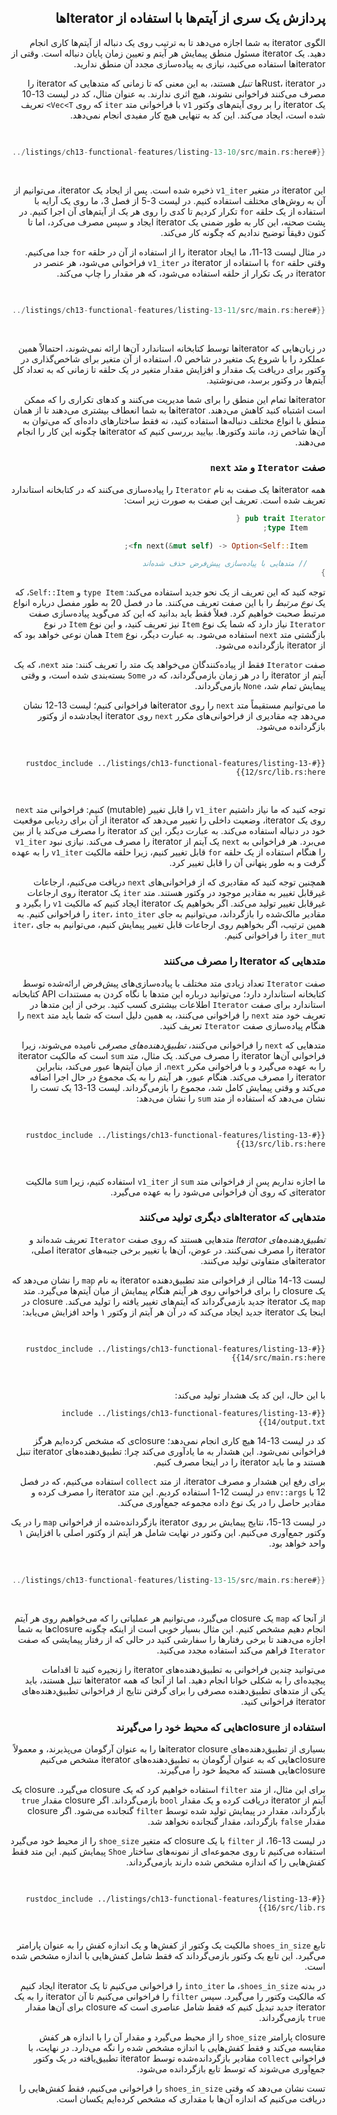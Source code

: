 <div dir="rtl">

## پردازش یک سری از آیتم‌ها با استفاده از Iteratorها

الگوی iterator به شما اجازه می‌دهد تا به ترتیب روی یک دنباله از آیتم‌ها کاری انجام دهید. یک iterator مسئول منطق پیمایش هر آیتم و تعیین زمان پایان دنباله است. وقتی از iteratorها استفاده می‌کنید، نیازی به پیاده‌سازی مجدد آن منطق ندارید.

در Rust، iteratorها _تنبل_ هستند، به این معنی که تا زمانی که متدهایی که iterator را مصرف می‌کنند فراخوانی نشوند، هیچ اثری ندارند. به عنوان مثال، کد در لیست 13-10 یک iterator را بر روی آیتم‌های وکتور `v1` با فراخوانی متد `iter` که روی `Vec<T>` تعریف شده است، ایجاد می‌کند. این کد به تنهایی هیچ کار مفیدی انجام نمی‌دهد.

<Listing number="13-10" file-name="src/main.rs" caption="ایجاد یک iterator">

```rust
{{#rustdoc_include ../listings/ch13-functional-features/listing-13-10/src/main.rs:here}}
```

</Listing>

این iterator در متغیر `v1_iter` ذخیره شده است. پس از ایجاد یک iterator، می‌توانیم از آن به روش‌های مختلف استفاده کنیم. در لیست 3-5 از فصل 3، ما روی یک آرایه با استفاده از یک حلقه `for` تکرار کردیم تا کدی را روی هر یک از آیتم‌های آن اجرا کنیم. در پشت صحنه، این کار به طور ضمنی یک iterator ایجاد و سپس مصرف می‌کرد، اما تا کنون دقیقاً توضیح ندادیم که چگونه کار می‌کند.

در مثال لیست 13-11، ما ایجاد iterator را از استفاده از آن در حلقه `for` جدا می‌کنیم. وقتی حلقه `for` با استفاده از iterator در `v1_iter` فراخوانی می‌شود، هر عنصر در iterator در یک تکرار از حلقه استفاده می‌شود، که هر مقدار را چاپ می‌کند.

<Listing number="13-11" file-name="src/main.rs" caption="استفاده از یک iterator در حلقه `for`">

```rust
{{#rustdoc_include ../listings/ch13-functional-features/listing-13-11/src/main.rs:here}}
```

</Listing>

در زبان‌هایی که iteratorها توسط کتابخانه استاندارد آن‌ها ارائه نمی‌شوند، احتمالاً همین عملکرد را با شروع یک متغیر در شاخص 0، استفاده از آن متغیر برای شاخص‌گذاری در وکتور برای دریافت یک مقدار و افزایش مقدار متغیر در یک حلقه تا زمانی که به تعداد کل آیتم‌ها در وکتور برسد، می‌نوشتید.

iteratorها تمام این منطق را برای شما مدیریت می‌کنند و کدهای تکراری را که ممکن است اشتباه کنید کاهش می‌دهند. iteratorها به شما انعطاف بیشتری می‌دهند تا از همان منطق با انواع مختلف دنباله‌ها استفاده کنید، نه فقط ساختارهای داده‌ای که می‌توان به آن‌ها شاخص زد، مانند وکتورها. بیایید بررسی کنیم که iteratorها چگونه این کار را انجام می‌دهند.

### صفت `Iterator` و متد `next`

همه iteratorها یک صفت به نام `Iterator` را پیاده‌سازی می‌کنند که در کتابخانه استاندارد تعریف شده است. تعریف این صفت به صورت زیر است:

```rust
pub trait Iterator {
    type Item;

    fn next(&mut self) -> Option<Self::Item>;

    // متدهایی با پیاده‌سازی پیش‌فرض حذف شده‌اند
}
```

توجه کنید که این تعریف از یک نحو جدید استفاده می‌کند: `type Item` و `Self::Item`، که یک _نوع مرتبط_ را با این صفت تعریف می‌کنند. ما در فصل 20 به طور مفصل درباره انواع مرتبط صحبت خواهیم کرد. فعلاً فقط باید بدانید که این کد می‌گوید پیاده‌سازی صفت `Iterator` نیاز دارد که شما یک نوع `Item` نیز تعریف کنید، و این نوع `Item` در نوع بازگشتی متد `next` استفاده می‌شود. به عبارت دیگر، نوع `Item` همان نوعی خواهد بود که از iterator بازگردانده می‌شود.

صفت `Iterator` فقط از پیاده‌کنندگان می‌خواهد یک متد را تعریف کنند: متد `next`، که یک آیتم از iterator را در هر زمان بازمی‌گرداند، که در `Some` بسته‌بندی شده است، و وقتی پیمایش تمام شد، `None` بازمی‌گرداند.

ما می‌توانیم مستقیماً متد `next` را روی iteratorها فراخوانی کنیم؛ لیست 13-12 نشان می‌دهد چه مقادیری از فراخوانی‌های مکرر `next` روی iterator ایجادشده از وکتور بازگردانده می‌شود.

<Listing number="13-12" file-name="src/lib.rs" caption="فراخوانی متد `next` روی یک iterator">

```rust,noplayground
{{#rustdoc_include ../listings/ch13-functional-features/listing-13-12/src/lib.rs:here}}
```

</Listing>

توجه کنید که ما نیاز داشتیم `v1_iter` را قابل تغییر (mutable) کنیم: فراخوانی متد `next` روی یک iterator، وضعیت داخلی را تغییر می‌دهد که iterator از آن برای ردیابی موقعیت خود در دنباله استفاده می‌کند. به عبارت دیگر، این کد iterator را _مصرف_ می‌کند یا از بین می‌برد. هر فراخوانی به `next` یک آیتم از iterator را مصرف می‌کند. نیازی نبود `v1_iter` را هنگام استفاده از یک حلقه `for` قابل تغییر کنیم، زیرا حلقه مالکیت `v1_iter` را به عهده گرفت و به طور پنهانی آن را قابل تغییر کرد.

همچنین توجه کنید که مقادیری که از فراخوانی‌های `next` دریافت می‌کنیم، ارجاعات غیرقابل تغییر به مقادیر موجود در وکتور هستند. متد `iter` یک iterator روی ارجاعات غیرقابل تغییر تولید می‌کند. اگر بخواهیم یک iterator ایجاد کنیم که مالکیت `v1` را بگیرد و مقادیر مالک‌شده را بازگرداند، می‌توانیم به جای `iter`، `into_iter` را فراخوانی کنیم. به همین ترتیب، اگر بخواهیم روی ارجاعات قابل تغییر پیمایش کنیم، می‌توانیم به جای `iter`، `iter_mut` را فراخوانی کنیم.

### متدهایی که Iterator را مصرف می‌کنند

صفت `Iterator` تعداد زیادی متد مختلف با پیاده‌سازی‌های پیش‌فرض ارائه‌شده توسط کتابخانه استاندارد دارد؛ می‌توانید درباره این متدها با نگاه کردن به مستندات API کتابخانه استاندارد برای صفت `Iterator` اطلاعات بیشتری کسب کنید. برخی از این متدها در تعریف خود متد `next` را فراخوانی می‌کنند، به همین دلیل است که شما باید متد `next` را هنگام پیاده‌سازی صفت `Iterator` تعریف کنید.

متدهایی که `next` را فراخوانی می‌کنند، _تطبیق‌دهنده‌های مصرفی_ نامیده می‌شوند، زیرا فراخوانی آن‌ها iterator را مصرف می‌کند. یک مثال، متد `sum` است که مالکیت iterator را به عهده می‌گیرد و با فراخوانی مکرر `next`، از میان آیتم‌ها عبور می‌کند، بنابراین iterator را مصرف می‌کند. هنگام عبور، هر آیتم را به یک مجموع در حال اجرا اضافه می‌کند و وقتی پیمایش کامل شد، مجموع را بازمی‌گرداند. لیست 13-13 یک تست را نشان می‌دهد که استفاده از متد `sum` را نشان می‌دهد:

<Listing number="13-13" file-name="src/lib.rs" caption="فراخوانی متد `sum` برای گرفتن مجموع همه آیتم‌ها در iterator">

```rust,noplayground
{{#rustdoc_include ../listings/ch13-functional-features/listing-13-13/src/lib.rs:here}}
```

</Listing>


ما اجازه نداریم پس از فراخوانی متد `sum` از `v1_iter` استفاده کنیم، زیرا `sum` مالکیت iteratorی که روی آن فراخوانی می‌شود را به عهده می‌گیرد.

### متدهایی که Iteratorهای دیگری تولید می‌کنند

_تطبیق‌دهنده‌های Iterator_ متدهایی هستند که روی صفت `Iterator` تعریف شده‌اند و iterator را مصرف نمی‌کنند. در عوض، آن‌ها با تغییر برخی جنبه‌های iterator اصلی، iteratorهای متفاوتی تولید می‌کنند.

لیست 13-14 مثالی از فراخوانی متد تطبیق‌دهنده iterator به نام `map` را نشان می‌دهد که یک closure را برای فراخوانی روی هر آیتم هنگام پیمایش از میان آیتم‌ها می‌گیرد. متد `map` یک iterator جدید بازمی‌گرداند که آیتم‌های تغییر یافته را تولید می‌کند. closure در اینجا یک iterator جدید ایجاد می‌کند که در آن هر آیتم از وکتور ۱ واحد افزایش می‌یابد:

<Listing number="13-14" file-name="src/main.rs" caption="فراخوانی تطبیق‌دهنده iterator `map` برای ایجاد یک iterator جدید">

```rust,not_desired_behavior
{{#rustdoc_include ../listings/ch13-functional-features/listing-13-14/src/main.rs:here}}
```

</Listing>

با این حال، این کد یک هشدار تولید می‌کند:

```console
{{#include ../listings/ch13-functional-features/listing-13-14/output.txt}}
```

کد در لیست 13-14 هیچ کاری انجام نمی‌دهد؛ closureی که مشخص کرده‌ایم هرگز فراخوانی نمی‌شود. این هشدار به ما یادآوری می‌کند چرا: تطبیق‌دهنده‌های iterator تنبل هستند و ما باید iterator را در اینجا مصرف کنیم.

برای رفع این هشدار و مصرف iterator، از متد `collect` استفاده می‌کنیم، که در فصل 12 با `env::args` در لیست 12-1 استفاده کردیم. این متد iterator را مصرف کرده و مقادیر حاصل را در یک نوع داده مجموعه جمع‌آوری می‌کند.

در لیست 13-15، نتایج پیمایش بر روی iterator بازگردانده‌شده از فراخوانی `map` را در یک وکتور جمع‌آوری می‌کنیم. این وکتور در نهایت شامل هر آیتم از وکتور اصلی با افزایش ۱ واحد خواهد بود.

<Listing number="13-15" file-name="src/main.rs" caption="فراخوانی متد `map` برای ایجاد یک iterator جدید و سپس فراخوانی متد `collect` برای مصرف iterator جدید و ایجاد یک وکتور">

```rust
{{#rustdoc_include ../listings/ch13-functional-features/listing-13-15/src/main.rs:here}}
```

</Listing>

از آنجا که `map` یک closure می‌گیرد، می‌توانیم هر عملیاتی را که می‌خواهیم روی هر آیتم انجام دهیم مشخص کنیم. این مثال بسیار خوبی است از اینکه چگونه closureها به شما اجازه می‌دهند تا برخی رفتارها را سفارشی کنید در حالی که از رفتار پیمایشی که صفت `Iterator` فراهم می‌کند استفاده مجدد می‌کنید.

می‌توانید چندین فراخوانی به تطبیق‌دهنده‌های iterator را زنجیره کنید تا اقدامات پیچیده‌ای را به شکلی خوانا انجام دهید. اما از آنجا که همه iteratorها تنبل هستند، باید یکی از متدهای تطبیق‌دهنده مصرفی را برای گرفتن نتایج از فراخوانی تطبیق‌دهنده‌های iterator فراخوانی کنید.

### استفاده از closureهایی که محیط خود را می‌گیرند

بسیاری از تطبیق‌دهنده‌های iterator closureها را به عنوان آرگومان می‌پذیرند، و معمولاً closureهایی که به عنوان آرگومان به تطبیق‌دهنده‌های iterator مشخص می‌کنیم closureهایی هستند که محیط خود را می‌گیرند.

برای این مثال، از متد `filter` استفاده خواهیم کرد که یک closure می‌گیرد. closure یک آیتم از iterator دریافت کرده و یک مقدار `bool` بازمی‌گرداند. اگر closure مقدار `true` بازگرداند، مقدار در پیمایش تولید شده توسط `filter` گنجانده می‌شود. اگر closure مقدار `false` بازگرداند، مقدار گنجانده نخواهد شد.

در لیست 13-16، از `filter` با یک closure که متغیر `shoe_size` را از محیط خود می‌گیرد استفاده می‌کنیم تا روی مجموعه‌ای از نمونه‌های ساختار `Shoe` پیمایش کنیم. این متد فقط کفش‌هایی را که اندازه مشخص شده دارند بازمی‌گرداند.

<Listing number="13-16" file-name="src/lib.rs" caption="استفاده از متد `filter` با یک closure که `shoe_size` را می‌گیرد">

```rust,noplayground
{{#rustdoc_include ../listings/ch13-functional-features/listing-13-16/src/lib.rs}}
```

</Listing>

تابع `shoes_in_size` مالکیت یک وکتور از کفش‌ها و یک اندازه کفش را به عنوان پارامتر می‌گیرد. این تابع یک وکتور بازمی‌گرداند که فقط شامل کفش‌هایی با اندازه مشخص شده است.

در بدنه `shoes_in_size`، ما `into_iter` را فراخوانی می‌کنیم تا یک iterator ایجاد کنیم که مالکیت وکتور را می‌گیرد. سپس `filter` را فراخوانی می‌کنیم تا آن iterator را به یک iterator جدید تبدیل کنیم که فقط شامل عناصری است که closure برای آن‌ها مقدار `true` بازمی‌گرداند.

closure پارامتر `shoe_size` را از محیط می‌گیرد و مقدار آن را با اندازه هر کفش مقایسه می‌کند و فقط کفش‌هایی با اندازه مشخص شده را نگه می‌دارد. در نهایت، با فراخوانی `collect` مقادیر بازگردانده‌شده توسط iterator تطبیق‌یافته در یک وکتور جمع‌آوری می‌شوند که توسط تابع بازگردانده می‌شود.

تست نشان می‌دهد که وقتی `shoes_in_size` را فراخوانی می‌کنیم، فقط کفش‌هایی را دریافت می‌کنیم که اندازه آن‌ها با مقداری که مشخص کرده‌ایم یکسان است.

</div>